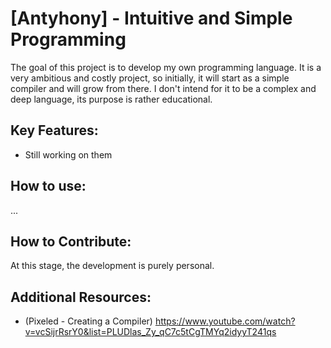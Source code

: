 # [Antyhony] - Intuitive and Simple Programming

The goal of this project is to develop my own programming language. It is a very ambitious and costly project, so initially, it will start as a simple compiler and will grow from there. I don't intend for it to be a complex and deep language, its purpose is rather educational.

## Key Features:
- Still working on them

## How to use:
...

## How to Contribute:
At this stage, the development is purely personal.

## Additional Resources:
- (Pixeled - Creating a Compiler) https://www.youtube.com/watch?v=vcSijrRsrY0&list=PLUDlas_Zy_qC7c5tCgTMYq2idyyT241qs
